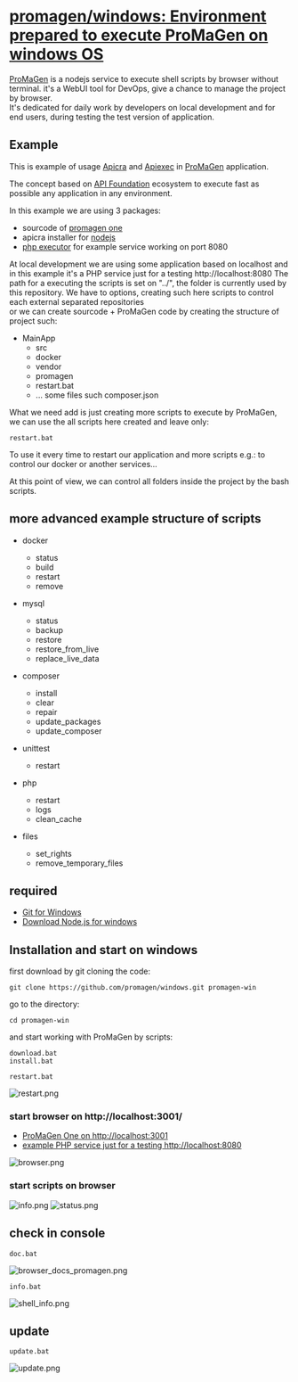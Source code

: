 # [promagen/windows: Environment prepared to execute ProMaGen on windows OS](https://github.com/promagen/windows)

[ProMaGen](https://www.promagen.com) is a nodejs service to execute shell scripts by browser without terminal.
it's a WebUI tool for DevOps, give a chance to manage the project by browser.  
It's dedicated for daily work by developers on local development and for end users, during testing the test version of application.

## Example

This is example of usage [Apicra](https://www.apicra.com) and [Apiexec](https://www.apiexec.com) in [ProMaGen](https://www.promagen.com) application.

The concept based on [API Foundation](https://www.apifoundation.com/) ecosystem to execute fast as possible any application in any environment.

In this example we are using 3 packages:
+ sourcode of [promagen one](https://github.com/promagen/one.git)
+ apicra installer for [nodejs](https://github.com/apicra/win-node.git)
+ [php executor](https://github.com/apicra/win-php.git) for example service working on port 8080

At local development we are using some application based on localhost and in this example it's a PHP service just for a testing http://localhost:8080
The path for a executing the scripts is set on "../", the folder is currently used by this repository.
We have to options, creating such here scripts to control each external separated repositories  
or we can create sourcode + ProMaGen code by creating the structure of project such:

+ MainApp
    + src
    + docker
    + vendor
    + promagen
    + restart.bat
    + ... some files such composer.json

What we need add is just creating more scripts to execute by ProMaGen,
we can use the all scripts here created and leave only:

    restart.bat

To use it every time to restart our application and more scripts e.g.: to control our docker or another services...

At this point of view, we can control all folders inside the project by the bash scripts.

## more advanced example structure of scripts


+ docker
  + status
  + build
  + restart
  + remove

+ mysql
  + status
  + backup
  + restore
  + restore_from_live
  + replace_live_data

+ composer
  + install
  + clear
  + repair
  + update_packages
  + update_composer

+ unittest
  + restart

+ php
  + restart
  + logs
  + clean_cache

+ files
  + set_rights
  + remove_temporary_files


## required

+ [Git for Windows](https://gitforwindows.org/)
+ [Download Node.js for windows](https://nodejs.org/en/download/)

## Installation and start on windows

first download by git cloning the code:

    git clone https://github.com/promagen/windows.git promagen-win

go to the directory:

    cd promagen-win

and start working with ProMaGen by scripts:

    download.bat
    install.bat
    
    restart.bat

![restart.png](docs/restart.png)

### start browser on  http://localhost:3001/
+ [ProMaGen One on http://localhost:3001](http://localhost:3001/)
+ [example PHP service just for a testing http://localhost:8080](http://localhost:8080/)

![browser.png](docs/browser.png)

### start scripts on browser

![info.png](docs/info.png)
![status.png](docs/status.png)

## check in console

    doc.bat

![browser_docs_promagen.png](docs/browser_docs_promagen.png)

    info.bat

![shell_info.png](docs/shell_info.png)

## update

    update.bat

![update.png](docs/update.png)

